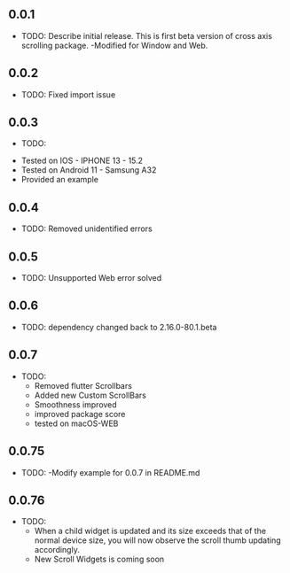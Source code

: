 ## 0.0.1

* TODO: Describe initial release.
This is first beta version of cross axis scrolling package.
  -Modified for Window and Web.
## 0.0.2
* TODO: Fixed import issue

## 0.0.3
* TODO: 
- Tested on IOS - IPHONE 13 - 15.2
- Tested on Android 11 - Samsung A32
- Provided an example 

## 0.0.4
* TODO:
Removed unidentified errors

## 0.0.5
* TODO:
  Unsupported Web error solved

## 0.0.6
* TODO:
  dependency changed back to 2.16.0-80.1.beta

## 0.0.7
* TODO:
  - Removed flutter Scrollbars
  - Added new Custom ScrollBars
  - Smoothness improved
  - improved package score
  - tested on macOS-WEB

## 0.0.75
* TODO:
  -Modify example for 0.0.7 in README.md

## 0.0.76
* TODO:
  - When a child widget is updated and its size exceeds that of the normal device size, you will now observe the scroll thumb updating accordingly.
  - New Scroll Widgets is coming soon
  